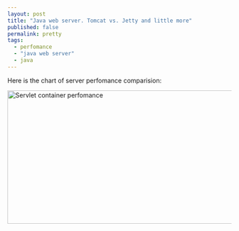 ```yaml
---
layout: post
title: "Java web server. Tomcat vs. Jetty and little more"
published: false
permalink: pretty
tags:
  - perfomance
  - "java web server"
  - java
--- 
```

Here is the chart of server perfomance comparision:

<img src="http://chart.apis.google.com/chart?chxl=1:|1|10|20|30|40|50&chxp=1,3,13,22,30,38,46&chxr=0,0,7000|1,0,50&chxt=y,x&chbh=a&chs=568x300&cht=bvg&chco=E62113,E2DD44,73FF00,3366CC&chds=0,7000,0,7000,0,7000,0,7000&chd=t:535.33,1283.67,1471.75,1495.12,1490.24,1206.56|1025.24,2652.29,2581.17,2680.93,2506.2,2486.89|630,5046.88,4848.68,5137.46,5261.21,5005.5|2037.57,5122.52,6274.77,5686.95,6172.39,6093.09&chdl=Jetty|Tomcat|Jetty+mojo|Netty+mojo&chtt=Servlet+container+perfomance" width="568" height="300" alt="Servlet container perfomance" />